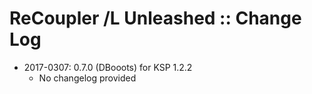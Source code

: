 # ReCoupler /L Unleashed :: Change Log

* 2017-0307: 0.7.0 (DBooots) for KSP 1.2.2
	+ No changelog provided
